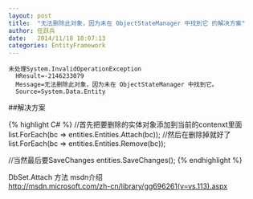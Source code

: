 ```yaml
---
layout: post
title:  "无法删除此对象，因为未在 ObjectStateManager 中找到它 的解决方案"
author:	任跃兵
date:   2014/11/18 10:07:13  
categories: EntityFramework
---
```


    未处理System.InvalidOperationException
      HResult=-2146233079
      Message=无法删除此对象，因为未在 ObjectStateManager 中找到它。
      Source=System.Data.Entity
    
##解决方案




{% highlight C# %}
//首先把要删除的实体对象添加到当前的contenxt里面
list.ForEach(bc => entities.Entities.Attach(bc));
//然后在删除掉就好了
list.ForEach(bc => entities.Entities.Remove(bc));

//当然最后要SaveChanges
entities.SaveChanges();
{% endhighlight %}



DbSet<TEntity>.Attach 方法 msdn介绍   
<http://msdn.microsoft.com/zh-cn/library/gg696261(v=vs.113).aspx>